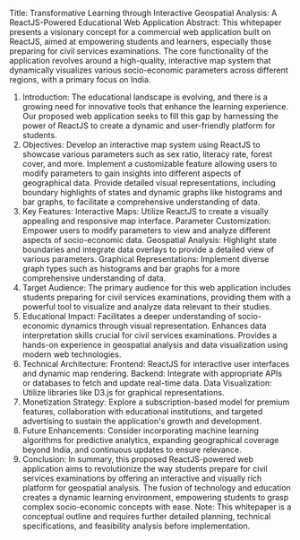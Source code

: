 Title: Transformative Learning through Interactive Geospatial Analysis: A ReactJS-Powered Educational Web Application
Abstract:
This whitepaper presents a visionary concept for a commercial web application built on ReactJS, aimed at empowering students and learners, especially those preparing for civil services examinations. The core functionality of the application revolves around a high-quality, interactive map system that dynamically visualizes various socio-economic parameters across different regions, with a primary focus on India.
1. Introduction:
The educational landscape is evolving, and there is a growing need for innovative tools that enhance the learning experience. Our proposed web application seeks to fill this gap by harnessing the power of ReactJS to create a dynamic and user-friendly platform for students.
2. Objectives:
Develop an interactive map system using ReactJS to showcase various parameters such as sex ratio, literacy rate, forest cover, and more.
Implement a customizable feature allowing users to modify parameters to gain insights into different aspects of geographical data.
Provide detailed visual representations, including boundary highlights of states and dynamic graphs like histograms and bar graphs, to facilitate a comprehensive understanding of data.
3. Key Features:
Interactive Maps: Utilize ReactJS to create a visually appealing and responsive map interface.
Parameter Customization: Empower users to modify parameters to view and analyze different aspects of socio-economic data.
Geospatial Analysis: Highlight state boundaries and integrate data overlays to provide a detailed view of various parameters.
Graphical Representations: Implement diverse graph types such as histograms and bar graphs for a more comprehensive understanding of data.
4. Target Audience:
The primary audience for this web application includes students preparing for civil services examinations, providing them with a powerful tool to visualize and analyze data relevant to their studies.
5. Educational Impact:
Facilitates a deeper understanding of socio-economic dynamics through visual representation.
Enhances data interpretation skills crucial for civil services examinations.
Provides a hands-on experience in geospatial analysis and data visualization using modern web technologies.
6. Technical Architecture:
Frontend: ReactJS for interactive user interfaces and dynamic map rendering.
Backend: Integrate with appropriate APIs or databases to fetch and update real-time data.
Data Visualization: Utilize libraries like D3.js for graphical representations.
7. Monetization Strategy:
Explore a subscription-based model for premium features, collaboration with educational institutions, and targeted advertising to sustain the application's growth and development.
8. Future Enhancements:
Consider incorporating machine learning algorithms for predictive analytics, expanding geographical coverage beyond India, and continuous updates to ensure relevance.
9. Conclusion:
In summary, this proposed ReactJS-powered web application aims to revolutionize the way students prepare for civil services examinations by offering an interactive and visually rich platform for geospatial analysis. The fusion of technology and education creates a dynamic learning environment, empowering students to grasp complex socio-economic concepts with ease.
Note: This whitepaper is a conceptual outline and requires further detailed planning, technical specifications, and feasibility analysis before implementation.